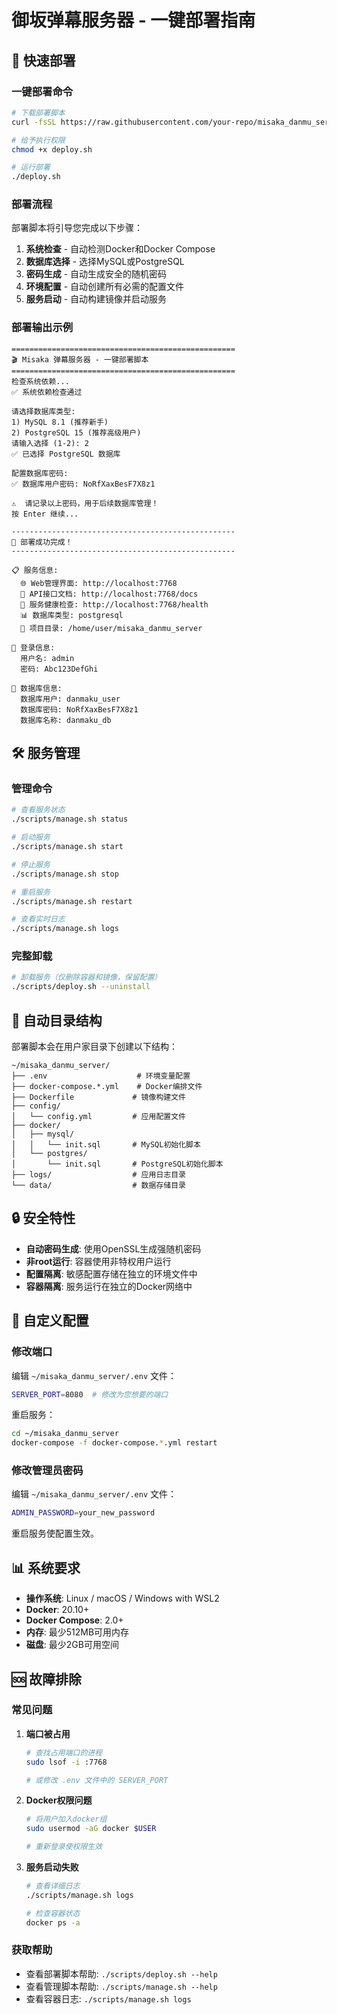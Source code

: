 # 御坂弹幕服务器 - 一键部署指南

## 🚀 快速部署

### 一键部署命令
```bash
# 下载部署脚本
curl -fsSL https://raw.githubusercontent.com/your-repo/misaka_danmu_server/main/scripts/deploy.sh -o deploy.sh

# 给予执行权限
chmod +x deploy.sh

# 运行部署
./deploy.sh
```

### 部署流程

部署脚本将引导您完成以下步骤：

1. **系统检查** - 自动检测Docker和Docker Compose
2. **数据库选择** - 选择MySQL或PostgreSQL
3. **密码生成** - 自动生成安全的随机密码
4. **环境配置** - 自动创建所有必需的配置文件
5. **服务启动** - 自动构建镜像并启动服务

### 部署输出示例

```
==================================================
🎬 Misaka 弹幕服务器 - 一键部署脚本
==================================================
检查系统依赖...
✅ 系统依赖检查通过

请选择数据库类型:
1) MySQL 8.1 (推荐新手)
2) PostgreSQL 15 (推荐高级用户)
请输入选择 (1-2): 2
✅ 已选择 PostgreSQL 数据库

配置数据库密码:
✅ 数据库用户密码: NoRfXaxBesF7X8z1

⚠️  请记录以上密码，用于后续数据库管理！
按 Enter 继续...

--------------------------------------------------
🎉 部署成功完成！
--------------------------------------------------

📋 服务信息:
  🌐 Web管理界面: http://localhost:7768
  📖 API接口文档: http://localhost:7768/docs
  🏥 服务健康检查: http://localhost:7768/health
  📊 数据库类型: postgresql
  📁 项目目录: /home/user/misaka_danmu_server

👤 登录信息:
  用户名: admin
  密码: Abc123DefGhi

🔐 数据库信息:
  数据库用户: danmaku_user
  数据库密码: NoRfXaxBesF7X8z1
  数据库名称: danmaku_db
```

## 🛠️ 服务管理

### 管理命令

```bash
# 查看服务状态
./scripts/manage.sh status

# 启动服务
./scripts/manage.sh start

# 停止服务
./scripts/manage.sh stop

# 重启服务
./scripts/manage.sh restart

# 查看实时日志
./scripts/manage.sh logs
```

### 完整卸载

```bash
# 卸载服务（仅删除容器和镜像，保留配置）
./scripts/deploy.sh --uninstall
```

## 📁 自动目录结构

部署脚本会在用户家目录下创建以下结构：

```
~/misaka_danmu_server/
├── .env                    # 环境变量配置
├── docker-compose.*.yml    # Docker编排文件
├── Dockerfile             # 镜像构建文件
├── config/
│   └── config.yml         # 应用配置文件
├── docker/
│   ├── mysql/
│   │   └── init.sql       # MySQL初始化脚本
│   └── postgres/
│       └── init.sql       # PostgreSQL初始化脚本
├── logs/                  # 应用日志目录
└── data/                  # 数据存储目录
```

## 🔒 安全特性

- **自动密码生成**: 使用OpenSSL生成强随机密码
- **非root运行**: 容器使用非特权用户运行
- **配置隔离**: 敏感配置存储在独立的环境文件中
- **容器隔离**: 服务运行在独立的Docker网络中

## 🔧 自定义配置

### 修改端口

编辑 `~/misaka_danmu_server/.env` 文件：
```bash
SERVER_PORT=8080  # 修改为您想要的端口
```

重启服务：
```bash
cd ~/misaka_danmu_server
docker-compose -f docker-compose.*.yml restart
```

### 修改管理员密码

编辑 `~/misaka_danmu_server/.env` 文件：
```bash
ADMIN_PASSWORD=your_new_password
```

重启服务使配置生效。

## 📊 系统要求

- **操作系统**: Linux / macOS / Windows with WSL2
- **Docker**: 20.10+ 
- **Docker Compose**: 2.0+
- **内存**: 最少512MB可用内存
- **磁盘**: 最少2GB可用空间

## 🆘 故障排除

### 常见问题

1. **端口被占用**
   ```bash
   # 查找占用端口的进程
   sudo lsof -i :7768
   
   # 或修改 .env 文件中的 SERVER_PORT
   ```

2. **Docker权限问题**
   ```bash
   # 将用户加入docker组
   sudo usermod -aG docker $USER
   
   # 重新登录使权限生效
   ```

3. **服务启动失败**
   ```bash
   # 查看详细日志
   ./scripts/manage.sh logs
   
   # 检查容器状态
   docker ps -a
   ```

### 获取帮助

- 查看部署脚本帮助: `./scripts/deploy.sh --help`
- 查看管理脚本帮助: `./scripts/manage.sh --help`
- 查看容器日志: `./scripts/manage.sh logs`